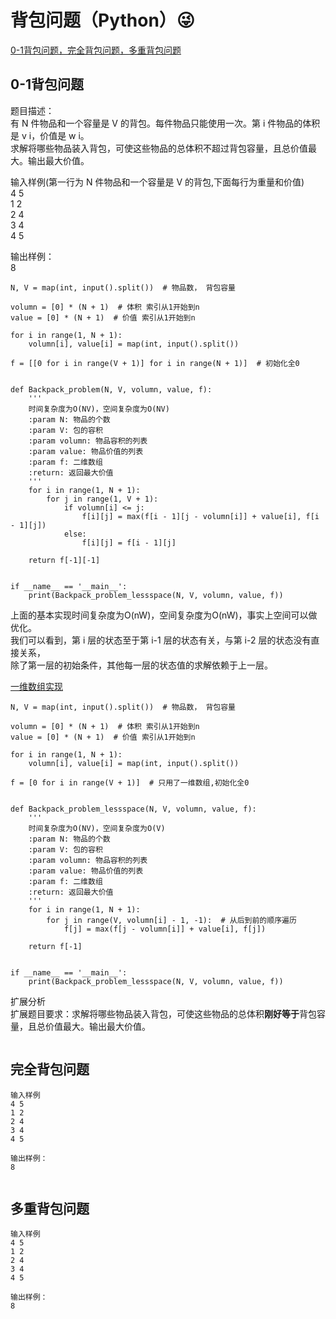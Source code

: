 # 背包问题（Python）:stuck_out_tongue_winking_eye:
[0-1背包问题，完全背包问题，多重背包问题](https://blog.csdn.net/z_feng12489/article/details/105638210 )

## 0-1背包问题

题目描述：\
有 N 件物品和一个容量是 V 的背包。每件物品只能使用一次。第 i 件物品的体积是 v i，价值是 w i。\
求解将哪些物品装入背包，可使这些物品的总体积不超过背包容量，且总价值最大。输出最大价值。
 
输入样例(第一行为 N 件物品和一个容量是 V 的背包,下面每行为重量和价值)\
4 5\
1 2\
2 4\
3 4\
4 5

输出样例：\
8

```
N, V = map(int, input().split())  # 物品数， 背包容量

volumn = [0] * (N + 1)  # 体积 索引从1开始到n
value = [0] * (N + 1)  # 价值 索引从1开始到n

for i in range(1, N + 1):
    volumn[i], value[i] = map(int, input().split())

f = [[0 for i in range(V + 1)] for i in range(N + 1)]  # 初始化全0


def Backpack_problem(N, V, volumn, value, f):
    '''
    时间复杂度为O(NV)，空间复杂度为O(NV)
    :param N: 物品的个数
    :param V: 包的容积
    :param volumn: 物品容积的列表
    :param value: 物品价值的列表
    :param f: 二维数组
    :return: 返回最大价值
    '''
    for i in range(1, N + 1):
        for j in range(1, V + 1):
            if volumn[i] <= j:
                f[i][j] = max(f[i - 1][j - volumn[i]] + value[i], f[i - 1][j])
            else:
                f[i][j] = f[i - 1][j]

    return f[-1][-1]


if __name__ == '__main__':
    print(Backpack_problem_lessspace(N, V, volumn, value, f))

```
上面的基本实现时间复杂度为O(nW)，空间复杂度为O(nW)，事实上空间可以做优化。\
我们可以看到，第 i 层的状态至于第 i-1 层的状态有关，与第 i-2 层的状态没有直接关系，\
除了第一层的初始条件，其他每一层的状态值的求解依赖于上一层。

[一维数组实现](https://blog.csdn.net/sinat_30973431/article/details/85119871)
```
N, V = map(int, input().split())  # 物品数， 背包容量

volumn = [0] * (N + 1)  # 体积 索引从1开始到n
value = [0] * (N + 1)  # 价值 索引从1开始到n

for i in range(1, N + 1):
    volumn[i], value[i] = map(int, input().split())

f = [0 for i in range(V + 1)]  # 只用了一维数组,初始化全0


def Backpack_problem_lessspace(N, V, volumn, value, f):
    '''
    时间复杂度为O(NV)，空间复杂度为O(V)
    :param N: 物品的个数
    :param V: 包的容积
    :param volumn: 物品容积的列表
    :param value: 物品价值的列表
    :param f: 二维数组
    :return: 返回最大价值
    '''
    for i in range(1, N + 1):
        for j in range(V, volumn[i] - 1, -1):  # 从后到前的顺序遍历
            f[j] = max(f[j - volumn[i]] + value[i], f[j])

    return f[-1]


if __name__ == '__main__':
    print(Backpack_problem_lessspace(N, V, volumn, value, f))

```

扩展分析\
扩展题目要求：求解将哪些物品装入背包，可使这些物品的总体积**刚好等于**背包容量，且总价值最大。输出最大价值。
```

```

## 完全背包问题
```
输入样例
4 5
1 2
2 4
3 4
4 5

输出样例：
8


```

## 多重背包问题
```
输入样例
4 5
1 2
2 4
3 4
4 5

输出样例：
8


```
